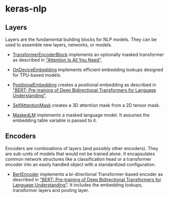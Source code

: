 # keras-nlp

## Layers

Layers are the fundamental building blocks for NLP models. They can be used to
assemble new layers, networks, or models.

*   [TransformerEncoderBlock](https://github.com/keras-team/keras-nlp/blob/master/keras_nlp/layers/transformer_encoder_block.py) implements
    an optionally masked transformer as described in
    ["Attention Is All You Need"](https://arxiv.org/abs/1706.03762).

*   [OnDeviceEmbedding](https://github.com/keras-team/keras-nlp/blob/master/keras_nlp/layers/on_device_embedding.py) implements efficient
    embedding lookups designed for TPU-based models.

*   [PositionalEmbedding](https://github.com/keras-team/keras-nlp/blob/master/keras_nlp/layers/position_embedding.py) creates a positional
    embedding as described in ["BERT: Pre-training of Deep Bidirectional
    Transformers for Language Understanding"](https://arxiv.org/abs/1810.04805).

*   [SelfAttentionMask](https://github.com/keras-team/keras-nlp/blob/master/keras_nlp/layers/self_attention_mask.py) creates a 3D attention
    mask from a 2D tensor mask.

*   [MaskedLM](https://github.com/keras-team/keras-nlp/blob/master/keras_nlp/layers/masked_lm.py) implements a masked language model. It
    assumes the embedding table variable is passed to it.


## Encoders

Encoders are combinations of layers (and possibly other encoders). They are
sub-units of models that would not be trained alone. It encapsulates common
network structures like a classification head or a transformer encoder into an
easily handled object with a standardized configuration.

*   [BertEncoder](https://github.com/keras-team/keras-nlp/blob/master/keras_nlp/encoders/bert_encoder.py) implements a bi-directional
    Transformer-based encoder as described in
    ["BERT: Pre-training of Deep Bidirectional Transformers for Language
    Understanding"](https://arxiv.org/abs/1810.04805). It includes the embedding
    lookups, transformer layers and pooling layer.
